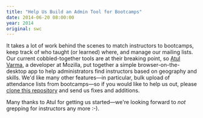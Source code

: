 ```yaml
---
title: "Help Us Build an Admin Tool for Bootcamps"
date: 2014-06-20 08:00:00
year: 2014
original: swc
---
```

<p>
  It takes a lot of work behind the scenes to match instructors to bootcamps,
  keep track of who taught (or learned) where,
  and manage our mailing lists.
  Our current cobbled-together tools are at their breaking point,
  so <a href="http://github.com/toolness/">Atul Varma</a>,
  a developer at Mozilla,
  put together a simple browser-on-the-desktop app
  to help administrators find instructors based on geography and skills.
  We'd like many other features&mdash;in particular,
  bulk upload of attendance lists from bootcamps&mdash;so if you would like to help us out,
  please <a href="{{site.github_url}}/admintool/">clone this repository</a>
  and send us fixes and additions.
</p>
<p>
  Many thanks to Atul for getting us started&mdash;we're looking forward to <em>not</em> grepping for instructors any more :-).
</p>
